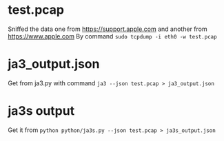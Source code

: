 # test.pcap
Sniffed the data one from https://support.apple.com and another from https://www.apple.com
By command `sudo tcpdump -i eth0 -w test.pcap`

# ja3_output.json
Get from ja3.py with command `ja3 --json test.pcap > ja3_output.json`

# ja3s output
Get it from `python python/ja3s.py --json test.pcap > ja3s_output.json`